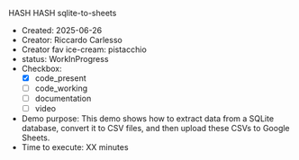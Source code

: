 HASH HASH sqlite-to-sheets

* Created: 2025-06-26
* Creator: Riccardo Carlesso
* Creator fav ice-cream: pistacchio
* status: WorkInProgress
* Checkbox:
    * [X] code_present
    * [ ] code_working
    * [ ] documentation
    * [ ] video
* Demo purpose: This demo shows how to extract data from a SQLite database, convert it to CSV files, and then upload these CSVs to Google Sheets.
* Time to execute: XX minutes
